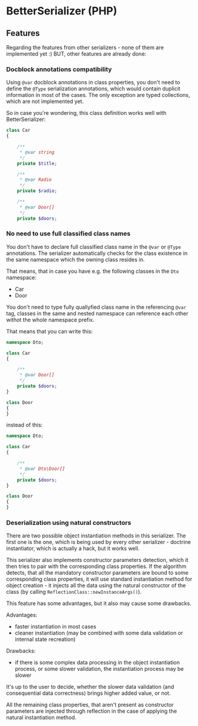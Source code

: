# BetterSerializer (PHP)

## Features

Regarding the features from other serializers - none of them are implemented yet :) 
BUT, other features are already done:

### Docblock annotations compatibility

Using `@var` docblock annotations in class properties, you don't need to define the `@Type` serialization annotations, 
which would contain duplicit information in most of the cases. The only exception are typed collections, which 
are not implemented yet.

So in case you're wondering, this class definition works well with BetterSerializer:

```php
class Car
{

    /**
     * @var string
     */
    private $title;

    /**
     * @var Radio
     */
    private $radio;

    /**
     * @var Door[]
     */
    private $doors;
```

### No need to use full classified class names

You don't have to declare full classified class name in the `@var` or `@Type` annotations. 
The serializer automatically checks for the class existence in the same namespace 
which the owning class resides in.

That means, that in case you have e.g. the following classes in the `Dto` namespace:
- Car
- Door

You don't need to type fully quallyfied class name in the referencing `@var` tag, classes
in the same and nested namespace can reference each other withot the whole namespace prefix.

That means that you can write this:

```php
namespace Dto;

class Car
{

    /**
     * @var Door[]
     */
    private $doors;
}

class Door
{
}
```

instead of this:

```php
namespace Dto;

class Car
{

    /**
     * @var Dto\Door[]
     */
    private $doors;
}

class Door
{
}
```

### Deserialization using natural constructors

There are two possible object instantiation methods in this serializer. The first one is the one, 
which is being used by every other serializer - doctrine instantiator, which is actually a hack, but it works well.

This serializer also implements constructor parameters detection, which it then tries to pair with the corresponding
class properties. If the algorithm detects, that all the mandatory constructor parameters are bound to some
corresponding class properties, it will use standard instantiation method for object creation - it injects all the data
using the natural constructor of the class (by calling `ReflectionClass::newInstanceArgs()`).

This feature has some advantages, but it also may cause some drawbacks.

Advantages:
- faster instantiation in most cases
- cleaner instantiation (may be combined with some data validation or internal state recreation)

Drawbacks:
- if there is some complex data processing in the object instantiation process, or some slower validation,
  the instantiation process may be slower  

It's up to the user to decide, whether the slower data validation (and consequential data correctness)
brings higher added value, or not. 

All the remaining class properties, that aren't present as constructor parameters are injected through
reflection in the case of applying the natural instantiation method.
